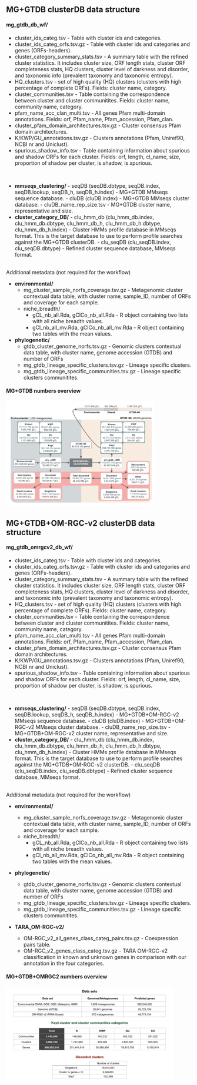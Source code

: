 ## MG+GTDB clusterDB data structure

#### mg_gtdb_db_wf/

-   cluster_ids_categ.tsv - Table with cluster ids and categories.
-   cluster_ids_categ_orfs.tsv.gz - Table with cluster ids and categories and genes (ORFs-headers).
-   cluster_category_summary_stats.tsv - A summary table with the refined cluster statistics. It includes cluster size, ORF length stats, cluster ORF completeness stats, HQ clusters, cluster level of darkness and disorder, and taxonomic info (prevalent taxonomy and taxonomic entropy).
-   HQ_clusters.tsv - set of high quality (HQ) clusters (clusters with high percentage of complete ORFs). Fields: cluster name, category.
-   cluster_communities.tsv - Table containing the correspondence between cluster and cluster communitites. Fields: cluster name, community name, category.
-   pfam_name_acc_clan_multi.tsv - All genes Pfam multi-domain annotations. Fields: orf, Pfam_name, Pfam_accession, Pfam_clan.
-   cluster_pfam_domain_architectures.tsv.gz - Cluster consensus Pfam domain architectures.
-   K/KWP/GU_annotations.tsv.gz - Clusters annotations (Pfam, Uniref90, NCBI nr and Uniclust).
-   spurious_shadow_info.tsv - Table containing information about spurious and shadow ORFs for each cluster. Fields: orf, length, cl_name, size, proportion of shadow per cluster, is.shadow, is.spurious.

<br>

-   **mmseqs_clustering/**
        -   seqDB (seqDB.dbtype, seqDB.index, seqDB.lookup, seqDB_h, seqDB_h.index) - MG+GTDB MMseqs sequence database.
        -   cluDB (cluDB.index) -  MG+GTDB MMseqs cluster database.
        -   cluDB_name_rep_size.tsv - MG+GTDB cluster name, representative and size.
-   **cluster_category_DB/**
        -   clu_hmm_db (clu_hmm_db.index, clu_hmm_db.dbtype, clu_hmm_db_h, clu_hmm_db_h.dbtype, clu_hmm_db_h.index) - Cluster HMMs profile database in MMseqs format. This is the target database to use to perform profile searches against the MG+GTDB clusterDB.
        -   clu_seqDB (clu_seqDB.index, clu_seqDB.dbtype) - Refined cluster sequence database, MMseqs format.

<br>
Additional metadata (not required for the workflow)

-   **environmental/**
    -   mg_cluster_sample_norfs_coverage.tsv.gz - Metagenomic cluster contextual data table, with cluster name, sample_ID, number of ORFs and coverage for each sample.
    -   niche_breadth/
        -   gCL_nb_all.Rda, gClCo_nb_all.Rda - R object containing two lists with all niche breadth values.
        -   gCl_nb_all_mv.Rda, gClCo_nb_all_mv.Rda - R object containing two tables with the mean values.
-   **phylogenetic/**
    -   gtdb_cluster_genome_norfs.tsv.gz - Genomic clusters contextual data table, with cluster name, genome accession (GTDB) and number of ORFs
    -   mg_gtdb_lineage_specific_clusters.tsv.gz - Lineage specific clusters.
    -   mg_gtdb_lineage_specific_communities.tsv.gz - Lineage specific clusters communitites.

#### MG+GTDB numbers overview

<img alt="mg_gtdb_numbers.png" src="assets/mg_gtdb_numbers.png" width="80%" height="" >


## MG+GTDB+OM-RGC-v2 clusterDB data structure

#### mg_gtdb_omrgcv2_db_wf/

-   cluster_ids_categ.tsv - Table with cluster ids and categories.
-   cluster_ids_categ_orfs.tsv.gz - Table with cluster ids and categories and genes (ORFs-headers).
-   cluster_category_summary_stats.tsv - A summary table with the refined cluster statistics. It includes cluster size, ORF length stats, cluster ORF completeness stats, HQ clusters, cluster level of darkness and disorder, and taxonomic info (prevalent taxonomy and taxonomic entropy).
-   HQ_clusters.tsv - set of high quality (HQ) clusters (clusters with high percentage of complete ORFs). Fields: cluster name, category.
-   cluster_communities.tsv - Table containing the correspondence between cluster and cluster communitites. Fields: cluster name, community name, category.
-   pfam_name_acc_clan_multi.tsv - All genes Pfam multi-domain annotations. Fields: orf, Pfam_name, Pfam_accession, Pfam_clan.
-   cluster_pfam_domain_architectures.tsv.gz - Cluster consensus Pfam domain architectures.
-   K/KWP/GU_annotations.tsv.gz - Clusters annotations (Pfam, Uniref90, NCBI nr and Uniclust).
-   spurious_shadow_info.tsv - Table containing information about spurious and shadow ORFs for each cluster. Fields: orf, length, cl_name, size, proportion of shadow per cluster, is.shadow, is.spurious.

<br>

-   **mmseqs_clustering/**
        -   seqDB (seqDB.dbtype, seqDB.index, seqDB.lookup, seqDB_h, seqDB_h.index) - MG+GTDB+OM-RGC-v2 MMseqs sequence database.
        -   cluDB (cluDB.index) -  MG+GTDB+OM-RGC-v2 MMseqs cluster database.
        -   cluDB_name_rep_size.tsv - MG+GTDB+OM-RGC-v2 cluster name, representative and size.
-   **cluster_category_DB/**
        -   clu_hmm_db (clu_hmm_db.index, clu_hmm_db.dbtype, clu_hmm_db_h, clu_hmm_db_h.dbtype, clu_hmm_db_h.index) - Cluster HMMs profile database in MMseqs format. This is the target database to use to perform profile searches against the MG+GTDB+OM-RGC-v2 clusterDB.
        -   clu_seqDB (clu_seqDB.index, clu_seqDB.dbtype) - Refined cluster sequence database, MMseqs format.

<br>
Additional metadata (not required for the workflow)

-   **environmental/**
    -   mg_cluster_sample_norfs_coverage.tsv.gz - Metagenomic cluster contextual data table, with cluster name, sample_ID, number of ORFs and coverage for each sample.
    -   niche_breadth/
        -   gCL_nb_all.Rda, gClCo_nb_all.Rda - R object containing two lists with all niche breadth values.
        -   gCl_nb_all_mv.Rda, gClCo_nb_all_mv.Rda - R object containing two tables with the mean values.
-   **phylogenetic/**
    -   gtdb_cluster_genome_norfs.tsv.gz - Genomic clusters contextual data table, with cluster name, genome accession (GTDB) and number of ORFs
    -   mg_gtdb_lineage_specific_clusters.tsv.gz - Lineage specific clusters.
    -   mg_gtdb_lineage_specific_communities.tsv.gz - Lineage specific clusters communitites.

-   **TARA_OM-RGC-v2/**
    -   OM-RGC_v2_all_genes_class_categ_pairs.tsv.gz - Coexpression pairs table.
    -   OM-RGC_v2_genes_class_categ.tsv.gz - TARA OM-RGC-v2 classification in known and unknown genes in comparison with our annotation in the four categories.

#### MG+GTDB+OMRGC2 numbers overview

<img alt="mg_gtdb_omrgc2.png" src="assets/mg_gtdb_omrgc2.png" width="90%" height="" >

